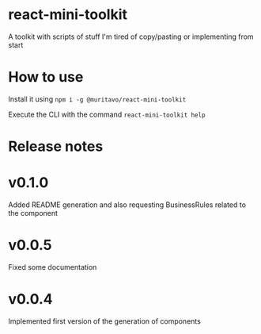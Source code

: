 # react-mini-toolkit
A toolkit with scripts of stuff I'm tired of copy/pasting or implementing from start

# How to use
Install it using
```npm i -g @muritavo/react-mini-toolkit```

Execute the CLI with the command
```react-mini-toolkit help```

# Release notes
# v0.1.0
Added README generation and also requesting BusinessRules related to the component
# v0.0.5
Fixed some documentation
# v0.0.4
Implemented first version of the generation of components